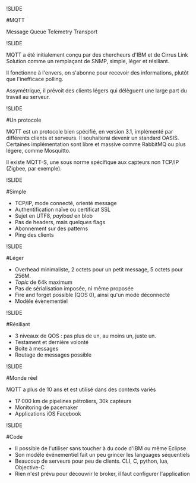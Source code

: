 !SLIDE

#MQTT

Message Queue Telemetry Transport

!SLIDE

MQTT a été initialement conçu par des chercheurs d'IBM et de Cirrus Link Solution comme un remplaçant de SNMP, simple, léger et résiliant.

Il fonctionne à l'envers, on s'abonne pour recevoir des informations, plutôt que l'inefficace polling.

Assymétrique, il prévoit des clients légers qui délèguent une large part du travail au serveur.

!SLIDE

#Un protocole

MQTT est un protocole bien spécifié, en version 3.1, implémenté par différents clients et serveurs. Il souhaiterai devenir un standard OASIS.
Certaines implémentation sont libre et massive comme RabbitMQ ou plus légere, comme Mosquitto.

Il existe MQTT-S, une sous norme spécifique aux capteurs non TCP/IP (Zigbee, par exemple).

!SLIDE

#Simple

* TCP/IP, mode connecté, orienté message
* Authentification naïve ou certificat SSL
* Sujet en UTF8, _payload_ en blob
* Pas de headers, mais quelques flags
* Abonnement sur des patterns
* Ping des clients

!SLIDE

#Léger

* Overhead minimaliste, 2 octets pour un petit message, 5 octets pour 256M.
* _Topic_ de 64k maximum
* Pas de sérialisation imposée, ni même proposée
* Fire and forget possible (QOS 0), ainsi qu'un mode déconnecté
* Modèle évènementiel

!SLIDE

#Résiliant

* 3 niveaux de QOS : pas plus de un, au moins un, juste un.
* Testament et dernière volonté
* Boite à messages
* Routage de messages possible

!SLIDE

#Monde réel

MQTT a plus de 10 ans et est utilisé dans des contexts variés

* 17 000 km de pipelines pétroliers, 30k capteurs
* Monitoring de pacemaker
* Applications iOS Facebook

!SLIDE

#Code

* Il possible de l'utiliser sans toucher à du code d'IBM ou même Eclipse
* Son modèle événementiel fait un peu grincer les languages séquentiels
* Beaucoup de serveurs pour peu de clients. CLI, C, python, lua, Objective-C
* Rien n'est prévu pour découvrir le broker, il faut configurer l'application